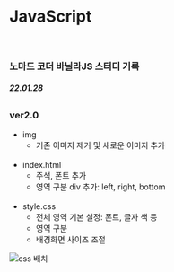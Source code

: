 # JavaScript
</br>
<h3><b>노마드 코더 바닐라JS 스터디 기록</b></h3>

<h5>22.01.28</h5>

<h2></h2>

<h3>ver2.0</h3>

* img
  * 기존 이미지 제거 및 새로운 이미지 추가
  <br>
* index.html
  * 주석, 폰트 추가
  * 영역 구분 div 추가: left, right, bottom
  <br>
* style.css
  * 전체 영역 기본 설정: 폰트, 글자 색 등
  * 영역 구분
  * 배경화면 사이즈 조절

![css 배치](https://user-images.githubusercontent.com/53827482/151547287-bb9d5a93-9c5a-4165-957e-7890d28f8f08.png)
